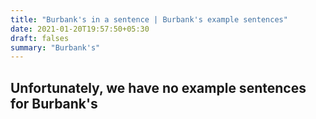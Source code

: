 ```yaml
---
title: "Burbank's in a sentence | Burbank's example sentences"
date: 2021-01-20T19:57:50+05:30
draft: falses
summary: "Burbank's"
---
```

## Unfortunately, we have no example sentences for Burbank's                 

